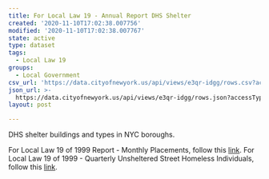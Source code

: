```yaml
---
title: For Local Law 19 - Annual Report DHS Shelter
created: '2020-11-10T17:02:38.007756'
modified: '2020-11-10T17:02:38.007767'
state: active
type: dataset
tags:
  - Local Law 19
groups:
  - Local Government
csv_url: 'https://data.cityofnewyork.us/api/views/e3qr-idgg/rows.csv?accessType=DOWNLOAD'
json_url: >-
  https://data.cityofnewyork.us/api/views/e3qr-idgg/rows.json?accessType=DOWNLOAD
layout: post

---
```

DHS shelter buildings and types in NYC boroughs.

For Local Law 19 of 1999 Report - Monthly Placements, follow this <a href="https://data.cityofnewyork.us/Social-Services/Local-Law-19-of-1999-Report-Monthly-Placements/5284-7vfz">link</a>.
For Local Law 19 of 1999 - Quarterly Unsheltered Street Homeless Individuals, follow this <a href="https://data.cityofnewyork.us/Social-Services/Local-Law-19-of-1999-Report-Quarterly-Unsheltered-/7tu6-bcih">link</a>.
